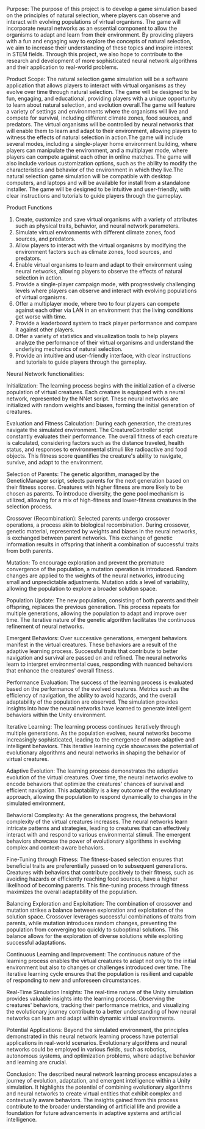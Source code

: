 Purpose:
The purpose of this project is to develop a game simulation based on the principles of natural selection, where players can observe and interact with evolving populations of virtual organisms. 
The game will incorporate neural networks as an essential component to allow the organisms to adapt and learn from their environment. By providing players with a fun and engaging way to explore the concepts of
natural selection, we aim to increase their understanding of these topics and inspire interest in STEM fields. Through this project, we also hope to contribute to the research and development of more sophisticated neural network algorithms and their application to real-world problems.

Product Scope:
The natural selection game simulation will be a software application that allows players to interact with virtual organisms as they evolve over time through natural selection. The game will be designed to be fun,
engaging, and educational, providing players with a unique opportunity to learn about natural selection, and evolution overall.The game will feature a variety of settings and environments where the organisms will 
live and compete for survival, including different climate zones, food sources, and predators. The virtual organisms will be controlled by neural networks that will enable them to learn and adapt to their environment, 
allowing players to witness the effects of natural selection in action.The game will include several modes, including a single-player home environment building, where players can manipulate the environment, 
and a multiplayer mode, where players can compete against each other in online matches. The game will also include various customization options, such as the ability to modify the characteristics and behavior of the
environment in which they live.The natural selection game simulation will be compatible with desktop computers, and laptops and will be available for install from a standalone installer. The game will be designed to 
be intuitive and user-friendly, with clear instructions and tutorials to guide players through the gameplay.

Product Functions
1.	Create, customize and save virtual organisms with a variety of attributes such as physical traits, behavior, and neural network parameters.
2.	Simulate virtual environments with different climate zones, food sources, and predators.
3.	Allow players to interact with the virtual organisms by modifying the environment factors such as climate zones, food sources, and predators.
4.	Enable virtual organisms to learn and adapt to their environment using neural networks, allowing players to observe the effects of natural selection in action.
5.	Provide a single-player campaign mode, with progressively challenging levels where players can observe and interact with evolving populations of virtual organisms.
6.	Offer a multiplayer mode, where two to four players can compete against each other via LAN in an environment that the living conditions get worse with time.
7.	Provide a leaderboard system to track player performance and compare it against other players.
8.	Offer a variety of statistics and visualization tools to help players analyze the performance of their virtual organisms and understand the underlying mechanics of natural selection.
9.	Provide an intuitive and user-friendly interface, with clear instructions and tutorials to guide players through the gameplay.

Neural Network functionalities:

Initialization:
The learning process begins with the initialization of a diverse population of virtual creatures. Each creature is equipped with a neural network, represented by the NNet script. These neural networks are 
initialized with random weights and biases, forming the initial generation of creatures.

Evaluation and Fitness Calculation:
During each generation, the creatures navigate the simulated environment. The CreatureController script constantly evaluates their performance. The overall fitness of each creature is calculated, considering 
factors such as the distance traveled, health status, and responses to environmental stimuli like radioactive and food objects. This fitness score quantifies the creature's ability to navigate, survive, and adapt
to the environment.

Selection of Parents:
The genetic algorithm, managed by the GeneticManager script, selects parents for the next generation based on their fitness scores. Creatures with higher fitness are more likely to be chosen as parents.
To introduce diversity, the gene pool mechanism is utilized, allowing for a mix of high-fitness and lower-fitness creatures in the selection process.

Crossover (Recombination):
Selected parents undergo crossover operations, a process akin to biological recombination. During crossover, genetic material, represented by weights and biases in the neural networks, is exchanged between 
parent networks. This exchange of genetic information results in offspring that inherit a combination of successful traits from both parents.

Mutation:
To encourage exploration and prevent the premature convergence of the population, a mutation operation is introduced. Random changes are applied to the weights of the neural networks, introducing small and 
unpredictable adjustments. Mutation adds a level of variability, allowing the population to explore a broader solution space.

Population Update:
The new population, consisting of both parents and their offspring, replaces the previous generation. This process repeats for multiple generations, allowing the population to adapt and improve over time. 
The iterative nature of the genetic algorithm facilitates the continuous refinement of neural networks.

Emergent Behaviors:
Over successive generations, emergent behaviors manifest in the virtual creatures. These behaviors are a result of the adaptive learning process. Successful traits that contribute to better navigation and 
survival are passed on and refined. The neural networks learn to interpret environmental cues, responding with nuanced behaviors that enhance the creatures' overall fitness.

Performance Evaluation:
The success of the learning process is evaluated based on the performance of the evolved creatures. Metrics such as the efficiency of navigation, the ability to avoid hazards, and the overall adaptability of
the population are observed. The simulation provides insights into how the neural networks have learned to generate intelligent behaviors within the Unity environment.

Iterative Learning:
The learning process continues iteratively through multiple generations. As the population evolves, neural networks become increasingly sophisticated, leading to the emergence of more adaptive and intelligent
behaviors. This iterative learning cycle showcases the potential of evolutionary algorithms and neural networks in shaping the behavior of virtual creatures.


Adaptive Evolution:
The learning process demonstrates the adaptive evolution of the virtual creatures. Over time, the neural networks evolve to encode behaviors that optimize the creatures' chances of survival and efficient 
navigation. This adaptability is a key outcome of the evolutionary approach, allowing the population to respond dynamically to changes in the simulated environment.

Behavioral Complexity:
As the generations progress, the behavioral complexity of the virtual creatures increases. The neural networks learn intricate patterns and strategies, leading to creatures that can effectively interact with
and respond to various environmental stimuli. The emergent behaviors showcase the power of evolutionary algorithms in evolving complex and context-aware behaviors.

Fine-Tuning through Fitness:
The fitness-based selection ensures that beneficial traits are preferentially passed on to subsequent generations. Creatures with behaviors that contribute positively to their fitness, such as avoiding hazards
or efficiently reaching food sources, have a higher likelihood of becoming parents. This fine-tuning process through fitness maximizes the overall adaptability of the population.

Balancing Exploration and Exploitation:
The combination of crossover and mutation strikes a balance between exploration and exploitation of the solution space. Crossover leverages successful combinations of traits from parents, while mutation 
introduces random changes, preventing the population from converging too quickly to suboptimal solutions. This balance allows for the exploration of diverse solutions while exploiting successful adaptations.

Continuous Learning and Improvement:
The continuous nature of the learning process enables the virtual creatures to adapt not only to the initial environment but also to changes or challenges introduced over time. The iterative learning cycle 
ensures that the population is resilient and capable of responding to new and unforeseen circumstances.

Real-Time Simulation Insights:
The real-time nature of the Unity simulation provides valuable insights into the learning process. Observing the creatures' behaviors, tracking their performance metrics, and visualizing the evolutionary 
journey contribute to a better understanding of how neural networks can learn and adapt within dynamic virtual environments.

Potential Applications:
Beyond the simulated environment, the principles demonstrated in this neural network learning process have potential applications in real-world scenarios. Evolutionary algorithms and neural networks could
be employed in various fields, such as robotics, autonomous systems, and optimization problems, where adaptive behavior and learning are crucial.

Conclusion:
The described neural network learning process encapsulates a journey of evolution, adaptation, and emergent intelligence within a Unity simulation. It highlights the potential of combining evolutionary 
algorithms and neural networks to create virtual entities that exhibit complex and contextually aware behaviors. The insights gained from this process contribute to the broader understanding of artificial life and provide a foundation for future advancements in adaptive systems and artificial intelligence.





